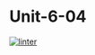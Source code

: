 # Unit-6-04
 [![linter](https://github.com/Angelina-Rajesh/Unit-6-04/workflows/linter/badge.svg)](https://github.com/marketplace/actions/super-linter)
